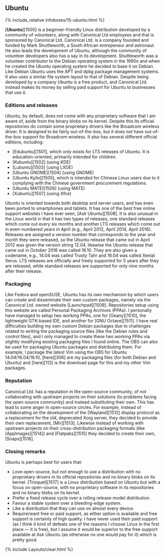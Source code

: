 ## Ubuntu
{% include_relative infoboxes/15-ubuntu.html %}

[**Ubuntu**][1500] is a beginner-friendly Linux distribution developed by a community of volunteers, along with Canonical Ltd employees and that is sponsored by Canonical Ltd. Canonical Ltd. is a company founded and funded by Mark Shuttleworth, a South African entrepeneur and astronaut. He also leads the development of Ubuntu, although the community of volunteer developers also has a say in its development. Shuttleworth was a volunteer contributor to the Debian operating system in the 1990s and when he created the Ubuntu operating system he decided to base it on Debian. Like Debian Ubuntu uses the APT and dpkg package management systems. It also uses a similar file system layout to that of Debian. Despite being developed by a company Ubuntu is a free product, and Canonical Ltd. instead makes its money by selling paid support for Ubuntu to businesses that use it.

### Editions and releases
Ubuntu, by default, does not come with any proprietary software that I am aware of, aside from the binary blobs on its kernel. Despite this its official repositories do contain some proprietary drivers like the Broadcom wireless driver. It is designed to be fairly out-of-the-box, but it does not have out-of-the-box support for Broadcom wireless. It also has several different official editions, including:

* [Edubuntu][1501], which only exists for LTS releases of Ubuntu. It is education-oriented, primarily intended for children.
* [Kubuntu][1502] (using KDE)
* [Lubuntu][1503] (using LXDE)
* [Ubuntu GNOME][1504] (using GNOME)
* [Ubuntu Kylin][1505], which is intended for Chinese Linux users due to it complying with the Chinese government procurement regulations.
* [Ubuntu MATE][1506] (using MATE)
* [Xubuntu][1507] (using Xfce)

Ubuntu is oriented towards both desktop and server users, and has even been ported to smartphones and tablets. It has one of the best free online support websites I have ever seen, [Ask Ubuntu][1508]. It is also unusual in the Linux world in that it has two types of releases, one standard releases which come out every six months and another LTS releases which come out in even-numbered years in April (e.g., April 2012, April 2014, April 2016). Releases are assigned a version number that corresponds to the year and month they were released, so the Ubuntu release that came out in April 2012 was given the version string 12.04, likewise the Ubuntu release that came out in October 2016 was called 16.10. They are also given a codename, e.g., 14.04 was called Trusty Tahr and 16.04 was called Xenial Xerus. LTS releases are officially and freely supported for 5 years after they are released, while standard releases are supported for only nine months after their release.

### Packaging
Like Fedora and openSUSE, Ubuntu has its own mechanism by which users can create and disseminate their own custom packages, namely via the Canonical Ltd. owned website [Launchpad][1509]. Repositories setup using this website are called Personal Packaging Archives (PPAs). I personally have managed to setup two working PPAs, one for [Geany][1510], the lightweight GTK-based IDE, and another for [GNU Octave][1511]. I have real difficulties building my own custom Debian packages due to challenges related to writing the packaging source files (like the Debian rules and control files), and I only managed to create these two working PPAs via slightly modifying existing packaging files I found online. The OBS can also be used for packaging Ubuntu packages and distributing them. For example, I package the latest Vim using the OBS for Ubuntu 14.04/16.04/16.10, [here][306] are my packaging files (for both Debian and Ubuntu) and [here][113] is the download page for this and my other Vim packages. 

### Reputation
Canonical Ltd. has a reputation in the open-source community, of not collaborating with upstream projects on their solutions (to problems facing the open-source community) and instead substituting their own. This has lead to some anger in open-source circles. For example, instead of collaborating on the development of the [Wayland][1512] display protocol as a replacement for the old, deprecated Xorg server, they decided to provide their own replacement, [Mir][1513]. Likewise instead of working with upstream projects on their cross-distribution packaging formats (like [AppImages][1514]) and [Flatpaks][1515] they decided to create their own, [Snaps][1516].

### Closing remarks
Ubuntu is perhaps best for users that:

* Love open-source, but not enough to use a distribution with no proprietary drivers in its official repositories and no binary blobs on its kernel. [Trisquel][1517] is a Linux distribution based on Ubuntu but with a focus on open-source, with no proprietary software in its repositories and no binary blobs on its kernel.
* Prefer a fixed release cycle over a rolling release model distribution.
* Favour a stable system over a bleeding-edge system.
* Like a distribution that they can use on almost every device.
* Require/want free or paid support, as either option is available and free support is certainly of high quality. I have never used their paid support (as I think it kind of defeats one of the reasons I choose Linux in the first place &mdash; it is free), but I assume it would be superior to the free support available at Ask Ubuntu (as otherwise no one would pay for it) which is pretty good.

{% include Layouts/clear.html %}
